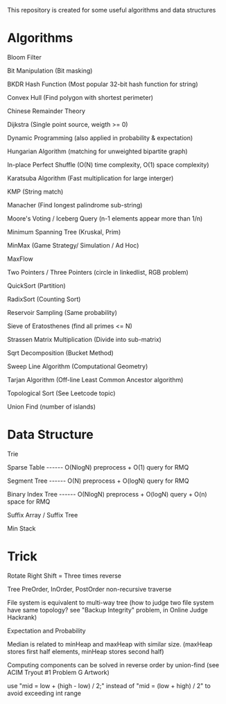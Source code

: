 This repository is created for some useful algorithms and data structures

# Algorithms
Bloom Filter

Bit Manipulation                 (Bit masking)

BKDR Hash Function               (Most popular 32-bit hash function for string)

Convex Hull                      (Find polygon with shortest perimeter)

Chinese Remainder Theory

Dijkstra                         (Single point source, weigth >= 0)

Dynamic Programming              (also applied in probability & expectation)

Hungarian Algorithm              (matching for unweighted bipartite graph)

In-place Perfect Shuffle         (O(N) time complexity, O(1) space complexity)

Karatsuba Algorithm              (Fast multiplication for large interger)

KMP                              (String match)

Manacher                         (Find longest palindrome sub-string)

Moore's Voting / Iceberg Query   (n-1 elements appear more than 1/n)

Minimum Spanning Tree            (Kruskal, Prim)

MinMax                           (Game Strategy/ Simulation / Ad Hoc)

MaxFlow            

Two Pointers / Three Pointers    (circle in linkedlist, RGB problem)

QuickSort                        (Partition)

RadixSort                        (Counting Sort)

Reservoir Sampling               (Same probability) 

Sieve of Eratosthenes            (find all primes <= N)

Strassen Matrix Multiplication   (Divide into sub-matrix)

Sqrt Decomposition               (Bucket Method)

Sweep Line Algorithm             (Computational Geometry)

Tarjan Algorithm                 (Off-line Least Common Ancestor algorithm)

Topological Sort                 (See Leetcode topic)

Union Find                       (number of islands)



# Data Structure
Trie

Sparse Table ------ O(NlogN) preprocess  +  O(1) query      for RMQ

Segment Tree ------ O(N)   preprocess  +  O(logN) query     for RMQ

Binary Index Tree ------ O(NlogN) preprocess + O(logN) query + O(n) space for RMQ

Suffix Array / Suffix Tree

Min Stack



# Trick

Rotate Right Shift = Three times reverse

Tree PreOrder, InOrder, PostOrder non-recursive traverse

File system is equivalent to multi-way tree (how to judge two file system have same topology?  see "Backup Integrity" problem, in Online Judge Hackrank)

Expectation and Probability

Median is related to minHeap and maxHeap with similar size. (maxHeap stores first half elements, minHeap stores second half)

Computing components can be solved in reverse order by union-find (see ACIM Tryout #1 Problem G Artwork)

use "mid = low + (high - low) / 2;" instead of "mid = (low + high) / 2" to avoid exceeding int range
